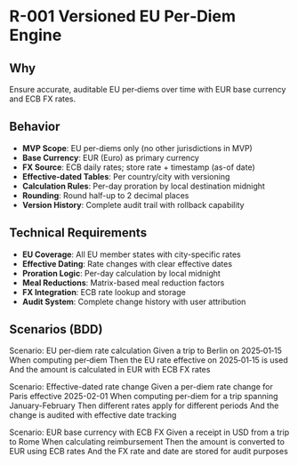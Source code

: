 # R-001 Versioned EU Per‑Diem Engine

## Why
Ensure accurate, auditable EU per‑diems over time with EUR base currency and ECB FX rates.

## Behavior
- **MVP Scope**: EU per-diems only (no other jurisdictions in MVP)
- **Base Currency**: EUR (Euro) as primary currency
- **FX Source**: ECB daily rates; store rate + timestamp (as-of date)
- **Effective-dated Tables**: Per country/city with versioning
- **Calculation Rules**: Per-day proration by local destination midnight
- **Rounding**: Round half-up to 2 decimal places
- **Version History**: Complete audit trail with rollback capability

## Technical Requirements
- **EU Coverage**: All EU member states with city-specific rates
- **Effective Dating**: Rate changes with clear effective dates
- **Proration Logic**: Per-day calculation by local midnight
- **Meal Reductions**: Matrix-based meal reduction factors
- **FX Integration**: ECB rate lookup and storage
- **Audit System**: Complete change history with user attribution

## Scenarios (BDD)
Scenario: EU per-diem rate calculation
Given a trip to Berlin on 2025‑01‑15
When computing per‑diem
Then the EU rate effective on 2025‑01‑15 is used
And the amount is calculated in EUR with ECB FX rates

Scenario: Effective-dated rate change
Given a per-diem rate change for Paris effective 2025-02-01
When computing per-diem for a trip spanning January-February
Then different rates apply for different periods
And the change is audited with effective date tracking

Scenario: EUR base currency with ECB FX
Given a receipt in USD from a trip to Rome
When calculating reimbursement
Then the amount is converted to EUR using ECB rates
And the FX rate and date are stored for audit purposes
